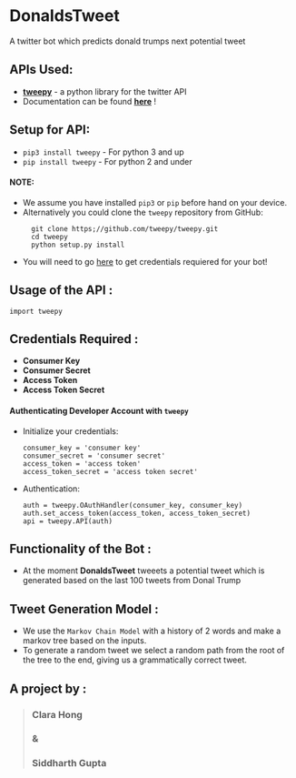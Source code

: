 # DonaldsTweet
A twitter bot which predicts donald trumps next potential tweet


## APIs Used:
 - __[tweepy](https://github.com/tweepy/tweepy)__ - a python library for the twitter API
 - Documentation can be found __[here](./tweepy.pdf)__ !
 
## Setup for API:
 - `pip3 install tweepy` - For python 3 and up
 - `pip install tweepy` - For python 2 and under
  #### NOTE: 
  - We assume you have installed `pip3` or `pip` before hand on your device.
  - Alternatively you could clone the `tweepy` repository from GitHub:
    ```
      git clone https;//github.com/tweepy/tweepy.git
      cd tweepy
      python setup.py install
    ```
   - You will need to go [here](apps.twitter.com) to get credentials requiered for your bot!
   
   
## Usage of the API :
    
   `import tweepy`
    
## Credentials Required :
  - __Consumer Key__
  - __Consumer Secret__
  - __Access Token__
  - __Access Token Secret__
  
  #### Authenticating Developer Account with `tweepy` 
 
 - Initialize your credentials:
    ```
    consumer_key = 'consumer key'
    consumer_secret = 'consumer secret'
    access_token = 'access token'
    access_token_secret = 'access token secret'
    ```
  - Authentication:
    ```
    auth = tweepy.OAuthHandler(consumer_key, consumer_key)
    auth.set_access_token(access_token, access_token_secret)
    api = tweepy.API(auth)
    ```

## Functionality of the Bot :
 - At the moment __DonaldsTweet__ tweeets a potential tweet which is generated based on the last 100 tweets from Donal Trump

## Tweet Generation Model :
 - We use the `Markov Chain Model` with a history of 2 words and make a markov tree based on the inputs.
 - To generate a random tweet we select a random path from the root of the tree to the end, giving us a grammatically correct tweet.

## A project by :
> ### Clara Hong
> ###     &
> ### Siddharth Gupta

